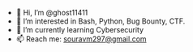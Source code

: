 - 👋 Hi, I’m @ghost11411
- 👀 I’m interested in Bash, Python, Bug Bounty, CTF. 
- 🌱 I’m currently learning Cybersecurity
- 📫 Reach me: souravm297@gmail.com 
